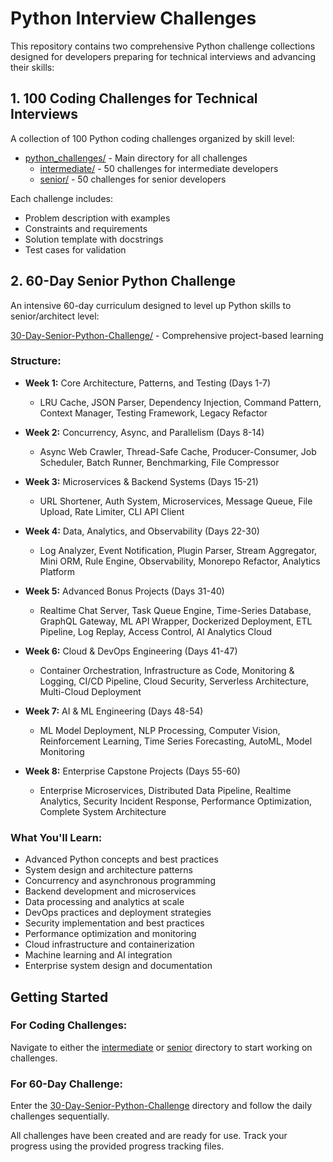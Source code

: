 # Python Interview Challenges

This repository contains two comprehensive Python challenge collections designed for developers preparing for technical interviews and advancing their skills:

## 1. 100 Coding Challenges for Technical Interviews
A collection of 100 Python coding challenges organized by skill level:
- [python_challenges/](python_challenges/) - Main directory for all challenges
  - [intermediate/](python_challenges/intermediate/) - 50 challenges for intermediate developers
  - [senior/](python_challenges/senior/) - 50 challenges for senior developers

Each challenge includes:
- Problem description with examples
- Constraints and requirements
- Solution template with docstrings
- Test cases for validation

## 2. 60-Day Senior Python Challenge
An intensive 60-day curriculum designed to level up Python skills to senior/architect level:

[30-Day-Senior-Python-Challenge/](python-%20challenge%20project/30-Day-Senior-Python-Challenge/) - Comprehensive project-based learning

### Structure:
- **Week 1:** Core Architecture, Patterns, and Testing (Days 1-7)
  - LRU Cache, JSON Parser, Dependency Injection, Command Pattern, Context Manager, Testing Framework, Legacy Refactor

- **Week 2:** Concurrency, Async, and Parallelism (Days 8-14)
  - Async Web Crawler, Thread-Safe Cache, Producer-Consumer, Job Scheduler, Batch Runner, Benchmarking, File Compressor

- **Week 3:** Microservices & Backend Systems (Days 15-21)
  - URL Shortener, Auth System, Microservices, Message Queue, File Upload, Rate Limiter, CLI API Client

- **Week 4:** Data, Analytics, and Observability (Days 22-30)
  - Log Analyzer, Event Notification, Plugin Parser, Stream Aggregator, Mini ORM, Rule Engine, Observability, Monorepo Refactor, Analytics Platform

- **Week 5:** Advanced Bonus Projects (Days 31-40)
  - Realtime Chat Server, Task Queue Engine, Time-Series Database, GraphQL Gateway, ML API Wrapper, Dockerized Deployment, ETL Pipeline, Log Replay, Access Control, AI Analytics Cloud

- **Week 6:** Cloud & DevOps Engineering (Days 41-47)
  - Container Orchestration, Infrastructure as Code, Monitoring & Logging, CI/CD Pipeline, Cloud Security, Serverless Architecture, Multi-Cloud Deployment

- **Week 7:** AI & ML Engineering (Days 48-54)
  - ML Model Deployment, NLP Processing, Computer Vision, Reinforcement Learning, Time Series Forecasting, AutoML, Model Monitoring

- **Week 8:** Enterprise Capstone Projects (Days 55-60)
  - Enterprise Microservices, Distributed Data Pipeline, Realtime Analytics, Security Incident Response, Performance Optimization, Complete System Architecture

### What You'll Learn:
- Advanced Python concepts and best practices
- System design and architecture patterns
- Concurrency and asynchronous programming
- Backend development and microservices
- Data processing and analytics at scale
- DevOps practices and deployment strategies
- Security implementation and best practices
- Performance optimization and monitoring
- Cloud infrastructure and containerization
- Machine learning and AI integration
- Enterprise system design and documentation

## Getting Started

### For Coding Challenges:
Navigate to either the [intermediate](python_challenges/intermediate/) or [senior](python_challenges/senior/) directory to start working on challenges.

### For 60-Day Challenge:
Enter the [30-Day-Senior-Python-Challenge](python-%20challenge%20project/30-Day-Senior-Python-Challenge/) directory and follow the daily challenges sequentially.

All challenges have been created and are ready for use. Track your progress using the provided progress tracking files.